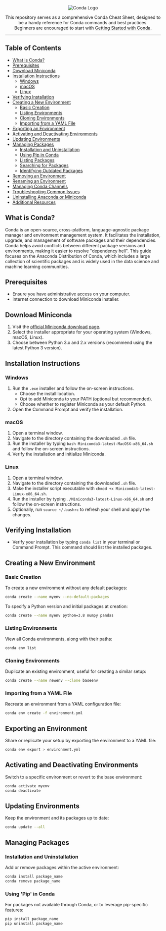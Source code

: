 <div align="center">
    <img src="https://upload.wikimedia.org/wikipedia/commons/e/ea/Conda_logo.svg" alt="Conda Logo">
    <p>This repository serves as a comprehensive Conda Cheat Sheet, designed to be a handy reference for Conda commands and best practices.<br>
    Beginners are encouraged to start with <a href="https://conda.io/projects/conda/en/latest/user-guide/getting-started.html">Getting Started with Conda</a>.</p>
</div>

---

## **Table of Contents**
- [What is Conda?](#what-is-conda)
- [Prerequisites](#prerequisites)
- [Download Miniconda](#download-miniconda)
- [Installation Instructions](#installation-instructions)
  - [Windows](#windows)
  - [macOS](#macos)
  - [Linux](#linux)
- [Verifying Installation](#verifying-installation)
- [Creating a New Environment](#creating-a-new-environment)
  - [Basic Creation](#basic-creation)
  - [Listing Environments](#listing-environments)
  - [Cloning Environments](#cloning-environments)
  - [Importing from a YAML File](#importing-from-a-yaml-file)
- [Exporting an Environment](#exporting-an-environment)
- [Activating and Deactivating Environments](#activating-and-deactivating-environments)
- [Updating Environments](#updating-environments)
- [Managing Packages](#managing-packages)
  - [Installation and Uninstallation](#installation-and-uninstallation)
  - [Using Pip in Conda](#using-pip-in-conda)
  - [Listing Packages](#listing-packages)
  - [Searching for Packages](#searching-for-packages)
  - [Identifying Outdated Packages](#identifying-outdated-packages)
- [Removing an Environment](#removing-an-environment)
- [Renaming an Environment](#renaming-an-environment)
- [Managing Conda Channels](#managing-conda-channels)
- [Troubleshooting Common Issues](#troubleshooting-common-issues)
- [Uninstalling Anaconda or Miniconda](#uninstalling-anaconda-or-miniconda)
- [Additional Resources](#additional-resources)

## What is Conda?
Conda is an open-source, cross-platform, language-agnostic package manager and environment management system. It facilitates the installation, upgrade, and management of software packages and their dependencies. Conda helps avoid conflicts between different package versions and environments, making it easier to resolve "dependency hell". This guide focuses on the Anaconda Distribution of Conda, which includes a large collection of scientific packages and is widely used in the data science and machine learning communities.

## Prerequisites
- Ensure you have administrative access on your computer.
- Internet connection to download Miniconda installer.

## Download Miniconda
1. Visit the [official Miniconda download page](https://docs.conda.io/en/latest/miniconda.html).
2. Select the installer appropriate for your operating system (Windows, macOS, Linux).
3. Choose between Python 3.x and 2.x versions (recommend using the latest Python 3 version).

## Installation Instructions

### Windows
1. Run the `.exe` installer and follow the on-screen instructions.
   - Choose the install location.
   - Opt to add Miniconda to your PATH (optional but recommended).
   - Choose whether to register Miniconda as your default Python.
2. Open the Command Prompt and verify the installation.

### macOS
1. Open a terminal window.
2. Navigate to the directory containing the downloaded `.sh` file.
3. Run the installer by typing `bash Miniconda3-latest-MacOSX-x86_64.sh` and follow the on-screen instructions.
4. Verify the installation and initialize Miniconda.

### Linux
1. Open a terminal window.
2. Navigate to the directory containing the downloaded `.sh` file.
3. Make the installer script executable with `chmod +x Miniconda3-latest-Linux-x86_64.sh`.
4. Run the installer by typing `./Miniconda3-latest-Linux-x86_64.sh` and follow the on-screen instructions.
5. Optionally, run `source ~/.bashrc` to refresh your shell and apply the changes.

## Verifying Installation
- Verify your installation by typing `conda list` in your terminal or Command Prompt. This command should list the installed packages.

## Creating a New Environment
### Basic Creation
To create a new environment without any default packages:
```bash
conda create --name myenv --no-default-packages
```
To specify a Python version and initial packages at creation:
```bash
conda create --name myenv python=3.8 numpy pandas
```

### Listing Environments
View all Conda environments, along with their paths:
```bash
conda env list
```

### Cloning Environments
Duplicate an existing environment, useful for creating a similar setup:
```bash
conda create --name newenv --clone baseenv
```

### Importing from a YAML File
Recreate an environment from a YAML configuration file:
```bash
conda env create -f environment.yml
```
## Exporting an Environment
Share or replicate your setup by exporting the environment to a YAML file:
```bash
conda env export > environment.yml
```

## Activating and Deactivating Environments
Switch to a specific environment or revert to the base environment:
```bash
conda activate myenv
conda deactivate
```

## Updating Environments
Keep the environment and its packages up to date:
```bash
conda update --all
```

## Managing Packages
### Installation and Uninstallation
Add or remove packages within the active environment:
```bash
conda install package_name
conda remove package_name
```

### Using 'Pip' in Conda
For packages not available through Conda, or to leverage pip-specific features:
```bash
pip install package_name
pip uninstall package_name
```
